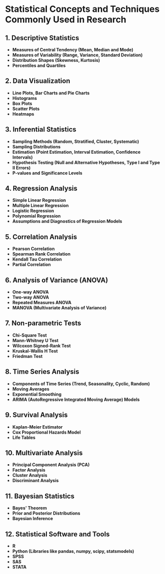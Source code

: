 # Statistical Concepts and Techniques Commonly Used in Research

## 1. Descriptive Statistics
- **Measures of Central Tendency (Mean, Median and Mode)**
- **Measures of Variability (Range, Variance, Standard Deviation)**  
- **Distribution Shapes (Skewness, Kurtosis)** 
- **Percentiles and Quartiles**

## 2. Data Visualization
- **Line Plots, Bar Charts and Pie Charts**
- **Histograms**
- **Box Plots**
- **Scatter Plots**
- **Heatmaps**

## 3. Inferential Statistics
- **Sampling Methods (Random, Stratified, Cluster, Systematic)** 
- **Sampling Distributions**
- **Estimation (Point Estimation, Interval Estimation, Confidence Intervals)** 
- **Hypothesis Testing (Null and Alternative Hypotheses, Type I and Type II Errors)** 
- **P-values and Significance Levels**

## 4. Regression Analysis
- **Simple Linear Regression**
- **Multiple Linear Regression**
- **Logistic Regression**
- **Polynomial Regression**
- **Assumptions and Diagnostics of Regression Models**

## 5. Correlation Analysis
- **Pearson Correlation**
- **Spearman Rank Correlation**
- **Kendall Tau Correlation**
- **Partial Correlation**

## 6. Analysis of Variance (ANOVA)
- **One-way ANOVA**
- **Two-way ANOVA**
- **Repeated Measures ANOVA**
- **MANOVA (Multivariate Analysis of Variance)**

## 7. Non-parametric Tests
- **Chi-Square Test**
- **Mann-Whitney U Test**
- **Wilcoxon Signed-Rank Test**
- **Kruskal-Wallis H Test**
- **Friedman Test**

## 8. Time Series Analysis
- **Components of Time Series (Trend, Seasonality, Cyclic, Random)** 
- **Moving Averages**
- **Exponential Smoothing**
- **ARIMA (AutoRegressive Integrated Moving Average) Models**

## 9. Survival Analysis
- **Kaplan-Meier Estimator**
- **Cox Proportional Hazards Model**
- **Life Tables**

## 10. Multivariate Analysis
- **Principal Component Analysis (PCA)**
- **Factor Analysis**
- **Cluster Analysis**
- **Discriminant Analysis**

## 11. Bayesian Statistics
- **Bayes' Theorem**
- **Prior and Posterior Distributions**
- **Bayesian Inference**

## 12. Statistical Software and Tools
- **R**
- **Python (Libraries like pandas, numpy, scipy, statsmodels)**
- **SPSS**
- **SAS**
- **STATA**
